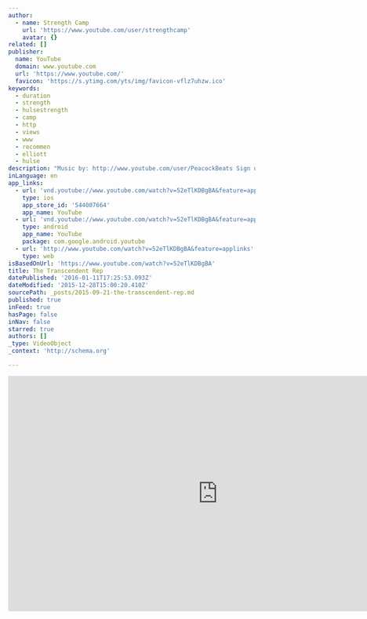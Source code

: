 ```yaml
---
author:
  - name: Strength Camp
    url: 'https://www.youtube.com/user/strengthcamp'
    avatar: {}
related: []
publisher:
  name: YouTube
  domain: www.youtube.com
  url: 'https://www.youtube.com/'
  favicon: 'https://s.ytimg.com/yts/img/favicon-vflz7uhzw.ico'
keywords:
  - duration
  - strength
  - hulsestrength
  - camp
  - http
  - views
  - www
  - recommen
  - elliott
  - hulse
description: "Music by: http://www.youtube.com/user/PeacockBeats Sign up Grow Stronger Newsletter: http://hulsestrength.com/go/youtube STRENGTH CAMP Tank Tops: http://hulsestrength.com/go/camo-tank-tops Elliott's Other Channel: http://www.youtube.com/user/elliottsaidwhat Elliott's Facebook https://www.facebook.com/elliotthulse Elliott's Strength Blog: http://www.hulsestrength.com/ ELLIOTT'S BOOKS & PRODUCTS: 7 Strategies For A Stronger Nervous System: http://hulsestrength.com/go/super-nerves The Grow Stronger Method: http://growstrongermethod.com/ Anabolic Advantage: http://hulsestrength.com/go/anabolic-advantage Advanced Strength Course: http://strengthology.net/advanced-strength/ Strength Camp Workouts: http://hulsestrength.com/go/strength-camp-workouts-2 Lean Hybrid Muscle: http://buildhybridmuscle.com/ Gridiron Domination: http://www.footballstrengthprogram.com/ Strength Camp T Shirt: http://strengthcamp.spreadshirt.com/ RECOMMENDED RESOURCES: Strategic Cardio: http://www.hulsestrength.com/recommends/cardio Renegade Diet: http://www.hulsestrength.com/recommends/renegade-diet Deadlift Dynamite: http://www.hulsestrength.com/recommends/deadlift-yt SUPPLEMENTS: Hypergain Creatine: http://www.hulsestrength.com/recommends/hypergain-2"
inLanguage: en
app_links:
  - url: 'vnd.youtube://www.youtube.com/watch?v=52eTlKDBgBA&feature=applinks'
    type: ios
    app_store_id: '544007664'
    app_name: YouTube
  - url: 'vnd.youtube://www.youtube.com/watch?v=52eTlKDBgBA&feature=applinks'
    type: android
    app_name: YouTube
    package: com.google.android.youtube
  - url: 'http://www.youtube.com/watch?v=52eTlKDBgBA&feature=applinks'
    type: web
isBasedOnUrl: 'https://www.youtube.com/watch?v=52eTlKDBgBA'
title: The Transcendent Rep
datePublished: '2016-01-11T17:25:53.093Z'
dateModified: '2015-12-28T15:00:20.410Z'
sourcePath: _posts/2015-09-21-the-transcendent-rep.md
published: true
inFeed: true
hasPage: false
inNav: false
starred: true
authors: []
_type: VideoObject
_context: 'http://schema.org'

---
```

<iframe src="https://cdn.embedly.com/widgets/media.html?src=https%3A%2F%2Fwww.youtube.com%2Fembed%2F52eTlKDBgBA%3Ffeature%3Doembed&amp;url=https%3A%2F%2Fwww.youtube.com%2Fwatch%3Fv%3D52eTlKDBgBA&amp;image=https%3A%2F%2Fi.ytimg.com%2Fvi%2F52eTlKDBgBA%2Fhqdefault.jpg&amp;key=b7d04c9b404c499eba89ee7072e1c4f7&amp;type=text%2Fhtml&amp;schema=youtube" width="854" height="480" scrolling="no" frameborder="0" allowfullscreen="allowfullscreen" style=""></iframe>
